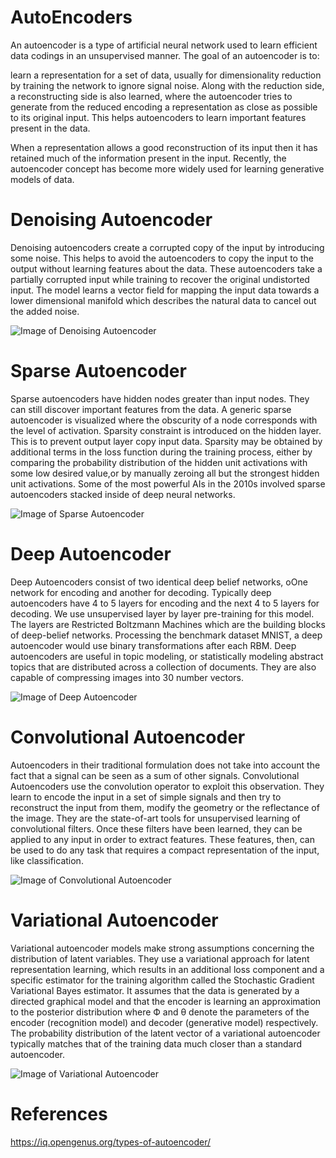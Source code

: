 # AutoEncoders

An autoencoder is a type of artificial neural network used to learn efficient data codings in an unsupervised manner. The goal of an autoencoder is to:

learn a representation for a set of data, usually for dimensionality reduction by training the network to ignore signal noise.
Along with the reduction side, a reconstructing side is also learned, where the autoencoder tries to generate from the reduced encoding a representation as close as possible to its original input. This helps autoencoders to learn important features present in the data.

When a representation allows a good reconstruction of its input then it has retained much of the information present in the input. Recently, the autoencoder concept has become more widely used for learning generative models of data.


# Denoising Autoencoder
Denoising autoencoders create a corrupted copy of the input by introducing some noise. This helps to avoid the autoencoders to copy the input to the output without learning features about the data. These autoencoders take a partially corrupted input while training to recover the original undistorted input. The model learns a vector field for mapping the input data towards a lower dimensional manifold which describes the natural data to cancel out the added noise.

![Image of Denoising Autoencoder](https://iq.opengenus.org/content/images/2019/07/a1.png)

# Sparse Autoencoder
Sparse autoencoders have hidden nodes greater than input nodes. They can still discover important features from the data. A generic sparse autoencoder is visualized where the obscurity of a node corresponds with the level of activation. Sparsity constraint is introduced on the hidden layer. This is to prevent output layer copy input data. Sparsity may be obtained by additional terms in the loss function during the training process, either by comparing the probability distribution of the hidden unit activations with some low desired value,or by manually zeroing all but the strongest hidden unit activations. Some of the most powerful AIs in the 2010s involved sparse autoencoders stacked inside of deep neural networks.

![Image of Sparse Autoencoder](https://iq.opengenus.org/content/images/2019/07/a2.png)


# Deep Autoencoder
Deep Autoencoders consist of two identical deep belief networks, oOne network for encoding and another for decoding. Typically deep autoencoders have 4 to 5 layers for encoding and the next 4 to 5 layers for decoding. We use unsupervised layer by layer pre-training for this model. The layers are Restricted Boltzmann Machines which are the building blocks of deep-belief networks. Processing the benchmark dataset MNIST, a deep autoencoder would use binary transformations after each RBM. Deep autoencoders are useful in topic modeling, or statistically modeling abstract topics that are distributed across a collection of documents. They are also capable of compressing images into 30 number vectors.

![Image of Deep Autoencoder](https://iq.opengenus.org/content/images/2019/07/a3.png)


# Convolutional Autoencoder
Autoencoders in their traditional formulation does not take into account the fact that a signal can be seen as a sum of other signals. Convolutional Autoencoders use the convolution operator to exploit this observation. They learn to encode the input in a set of simple signals and then try to reconstruct the input from them, modify the geometry or the reflectance of the image. They are the state-of-art tools for unsupervised learning of convolutional filters. Once these filters have been learned, they can be applied to any input in order to extract features. These features, then, can be used to do any task that requires a compact representation of the input, like classification.

![Image of Convolutional Autoencoder](https://iq.opengenus.org/content/images/2019/07/a5.png)

# Variational Autoencoder
Variational autoencoder models make strong assumptions concerning the distribution of latent variables. They use a variational approach for latent representation learning, which results in an additional loss component and a specific estimator for the training algorithm called the Stochastic Gradient Variational Bayes estimator. It assumes that the data is generated by a directed graphical model and that the encoder is learning an approximation to the posterior distribution where Ф and θ denote the parameters of the encoder (recognition model) and decoder (generative model) respectively. The probability distribution of the latent vector of a variational autoencoder typically matches that of the training data much closer than a standard autoencoder.

![Image of Variational Autoencoder](https://iq.opengenus.org/content/images/2019/07/a6.png)


# References
https://iq.opengenus.org/types-of-autoencoder/

